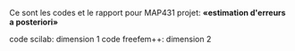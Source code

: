 Ce sont les codes et le rapport pour MAP431 projet: **«estimation d'erreurs a posteriori»**

code scilab: dimension 1
code freefem++: dimension 2
